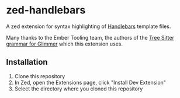 # zed-handlebars

A zed extension for syntax highlighting of [Handlebars](https://handlebarsjs.com/) template files.

Many thanks to the Ember Tooling team, the authors of the [Tree Sitter grammar for
Glimmer](https://github.com/ember-tooling/tree-sitter-glimmer) which this extension uses.

## Installation

1. Clone this repository
2. In Zed, open the Extensions page, click "Install Dev Extension"
3. Select the directory where you cloned this repository
